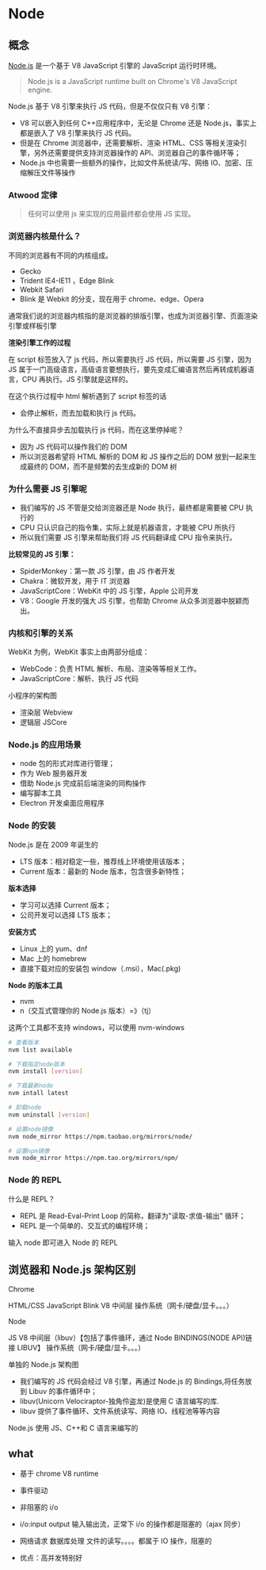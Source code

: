 # Node

## 概念

[Node.js](https://github.com/nodejs/node) 是一个基于 V8 JavaScript 引擎的 JavaScript 运行时环境。

> Node.js is a JavaScript runtime built on Chrome's V8 JavaScript engine.

Node.js 基于 V8 引擎来执行 JS 代码，但是不仅仅只有 V8 引擎：

- V8 可以嵌入到任何 C++应用程序中，无论是 Chrome 还是 Node.js，事实上都是嵌入了 V8 引擎来执行 JS 代码。
- 但是在 Chrome 浏览器中，还需要解析、渲染 HTML、CSS 等相关渲染引擎，另外还需要提供支持浏览器操作的 API、浏览器自己的事件循环等；
- Node.js 中也需要一些额外的操作，比如文件系统读/写、网络 IO、加密、压缩解压文件等操作

### Atwood 定律

> 任何可以使用 js 来实现的应用最终都会使用 JS 实现。

### 浏览器内核是什么？

不同的浏览器有不同的内核组成。

- Gecko
- Trident IE4-IE11 ，Edge Blink
- Webkit Safari
- Blink 是 Webkit 的分支，现在用于 chrome、edge、Opera

通常我们说的浏览器内核指的是浏览器的排版引擎，也成为浏览器引擎、页面渲染引擎或样板引擎

**渲染引擎工作的过程**

在 script 标签放入了 js 代码，所以需要执行 JS 代码，所以需要 JS 引擎，因为 JS 属于一门高级语言，高级语言要想执行，要先变成汇编语言然后再转成机器语言，CPU 再执行。JS 引擎就是这样的。

在这个执行过程中 html 解析遇到了 script 标签的话

- 会停止解析，而去加载和执行 js 代码。

为什么不直接异步去加载执行 js 代码，而在这里停掉呢？

- 因为 JS 代码可以操作我们的 DOM
- 所以浏览器希望将 HTML 解析的 DOM 和 JS 操作之后的 DOM 放到一起来生成最终的 DOM，而不是频繁的去生成新的 DOM 树

### 为什么需要 JS 引擎呢

- 我们编写的 JS 不管是交给浏览器还是 Node 执行，最终都是需要被 CPU 执行的
- CPU 只认识自己的指令集，实际上就是机器语言，才能被 CPU 所执行
- 所以我们需要 JS 引擎来帮助我们将 JS 代码翻译成 CPU 指令来执行。

**比较常见的 JS 引擎：**

- SpiderMonkey：第一款 JS 引擎，由 JS 作者开发
- Chakra：微软开发，用于 IT 浏览器
- JavaScriptCore：WebKit 中的 JS 引擎，Apple 公司开发
- V8：Google 开发的强大 JS 引擎，也帮助 Chrome 从众多浏览器中脱颖而出。

### 内核和引擎的关系

WebKit 为例，WebKit 事实上由两部分组成：

- WebCode：负责 HTML 解析、布局、渲染等等相关工作。
- JavaScriptCore：解析、执行 JS 代码

小程序的架构图

- 渲染层 Webview
- 逻辑层 JSCore

### Node.js 的应用场景

- node 包的形式对库进行管理；
- 作为 Web 服务器开发
- 借助 Node.js 完成前后端渲染的同构操作
- 编写脚本工具
- Electron 开发桌面应用程序

### Node 的安装

Node.js 是在 2009 年诞生的

- LTS 版本：相对稳定一些，推荐线上环境使用该版本；
- Current 版本：最新的 Node 版本，包含很多新特性；

**版本选择**

- 学习可以选择 Current 版本；
- 公司开发可以选择 LTS 版本；

**安装方式**

- Linux 上的 yum、dnf
- Mac 上的 homebrew
- 直接下载对应的安装包 window（.msi），Mac(.pkg)

**Node 的版本工具**

- nvm
- n（交互式管理你的 Node.js 版本）=》（tj）

这两个工具都不支持 windows，可以使用 nvm-windows

```sh
# 查看版本
nvm list available

# 下载指定node版本
nvm install [version]

# 下载最新node
nvm intall latest

# 卸载node
nvm uninstall [version]

# 设置node镜像
nvm node_mirror https://npm.taobao.org/mirrors/node/

# 设置npm镜像
nvm node_mirror https://npm.tao.org/mirrors/npm/
```

### Node 的 REPL

什么是 REPL？

- REPL 是 Read-Eval-Print Loop 的简称，翻译为"读取-求值-输出" 循环；
- REPL 是一个简单的、交互式的编程环境；

输入 node 即可进入 Node 的 REPL

## 浏览器和 Node.js 架构区别

Chrome

HTML/CSS JavaScript
Blink V8
中间层
操作系统（网卡/硬盘/显卡。。。）

Node

JS
V8
中间层（libuv）【包括了事件循环，通过 Node BINDINGS(NODE API)链接 LIBUV】
操作系统（网卡/硬盘/显卡。。。）

单独的 Node.js 架构图

- 我们编写的 JS 代码会经过 V8 引擎，再通过 Node.js 的 Bindings,将任务放到 Libuv 的事件循环中；
- libuv(Unicorn Velociraptor-独角伶盗龙)是使用 C 语言编写的库.
- libuv 提供了事件循环、文件系统读写、网络 IO、线程池等等内容

Node.js 使用 JS、C++和 C 语言来编写的

## what

- 基于 chrome V8 runtime

- 事件驱动

- 非阻塞的 i/o

- i/o:input output 输入输出流，正常下 i/o 的操作都是阻塞的（ajax 同步）

- 网络请求 数据库处理 文件的读写。。。。都属于 IO 操作，阻塞的

- 优点：高并发特别好
